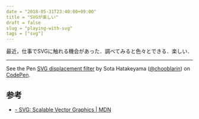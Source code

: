 ```yaml
---
date = "2018-05-31T23:40:00+09:00"
title = "SVGが楽しい"
draft = false
slug = "playing-with-svg"
tags = ["svg"]
---
```


最近，仕事でSVGに触れる機会があった．調べてみると色々とできる．楽しい．

---

<p data-height="600" data-theme-id="0" data-slug-hash="xzGqrL" data-default-tab="result" data-user="chooblarin" data-embed-version="2" data-pen-title="SVG displacement filter" class="codepen">See the Pen <a href="https://codepen.io/chooblarin/pen/xzGqrL/">SVG displacement filter</a> by Sota Hatakeyama (<a href="https://codepen.io/chooblarin">@chooblarin</a>) on <a href="https://codepen.io">CodePen</a>.</p>
<script async src="https://static.codepen.io/assets/embed/ei.js"></script>

## 参考

- [<feDisplacementMap> - SVG: Scalable Vector Graphics | MDN](https://developer.mozilla.org/en-US/docs/Web/SVG/Element/feDisplacementMap)
